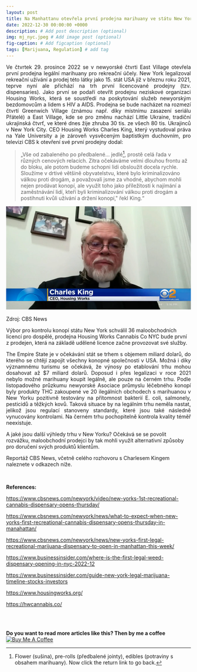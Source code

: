 ```yaml
---
layout: post
title: Na Manhattanu otevřela první prodejna marihuany ve státu New York
date: 2022-12-30 00:00:00 +0000
description: # Add post description (optional)
img: mj_nyc.jpeg # Add image post (optional)
fig-caption: # Add figcaption (optional)
tags: [Marijuana, Regulation] # add tag
---
```


<p style="text-align: justify"> Ve čtvrtek 29. prosince 2022 se v newyorské čtvrti East Village otevřela první prodejna legální marihuany pro rekreační účely. New York legalizoval rekreační užívání a prodej této látky jako 15. stát USA již v březnu roku 2021, teprve nyní ale přichází na trh první licencované prodejny (tzv. dispensaries). Jako první se podaří otevřít prodejnu neziskové organizaci Housing Works, která se soustředí na poskytování služeb newyorským bezdomovcům a lidem s HIV a AIDS. Prodejna se bude nacházet na rozmezí čtvrtí Greenwich Village (známou např. díky místnímu zasazení seriálu Přátelé) a East Village, kde se pro změnu nachází Little Ukraine, tradiční ukrajinská čtvrť, ve které dnes žije zhruba 30 tis. ze všech 80 tis. Ukrajinců v New York City. CEO Housing Works Charles King, který vystudoval práva na Yale University a je zároveň vysvěceným baptistkým duchovním, pro televizi CBS k otevření své první prodejny dodal: </p> 

> „Vše od zabaleného po předbalené... jedlé[^fn-1_footnote], prostě celá řada v různých cenových relacích. Zítra očekáváme velmi dlouhou frontu až do bloku, ale potom budeme schopni lidi obsloužit docela rychle. Sloužíme v drtivé většině obyvatelstvu, které bylo kriminalizováno válkou proti drogám, a považovali jsme za vhodné, abychom mohli nejen prodávat konopí, ale využít toho jako příležitosti k najímání a zaměstnávání lidí, kteří byli kriminalizování válkou proti drogám a postihnuti kvůli užívání a držení konopí," řekl King.“

![Book logo](/assets/img/ceo.jpg)

Zdroj: CBS News

Výbor pro kontrolu konopí státu New York schválil 36 maloobchodních licencí pro dospělé, prodejna Housing Works Cannabis Co NYC bude první z prodejen, která na základě udělené licence začne provozovat své služby.

<p style="text-align: justify">The Empire State je v očekávání stát se trhem s objemem miliard dolarů, do kterého se chtějí zapojit všechny konopné společnosti v USA. Možná i díky významnému turismu se očekává, že výnosy po etablování trhu mohou dosahovat až $7 miliard dolarů. Doposud i přes legalizaci v roce 2021 nebylo možné marihuany koupit legálně, ale pouze na černém trhu. Podle listopadového průzkumu newyorské Asociace průmyslu léčebného konopí byly produkty THC zakoupené ve 20 ilegálních obchodech s marihuanou v New Yorku pozitivně testovány na přítomnost bakterií E. coli, salmonely, pesticidů a těžkých kovů. Taková situace by na legálním trhu neměla nastat, jelikož jsou regulací stanoveny standardy, které jsou také následně vynucovány kontrolami. Na černém trhu pochopitelně kontrola kvality téměř neexistuje. 

A jaké jsou další výhledy trhu v New Yorku? Očekává se se povolit rozvážku, maloobchodní prodejci by tak mohli využít alternativní způsoby pro doručení svých produktů klientům. 

Reportáž CBS News, včetně celého rozhovoru s Charlesem Kingem naleznete v odkazech níže.</p>

<br>

<b>References:</b>


<a href="https://www.cbsnews.com/newyork/video/new-yorks-1st-recreational-cannabis-dispensary-opens-thursday/">https://www.cbsnews.com/newyork/video/new-yorks-1st-recreational-cannabis-dispensary-opens-thursday/</a>

<a href="https://www.cbsnews.com/newyork/news/what-to-expect-when-new-yorks-first-recreational-cannabis-dispensary-opens-thursday-in-manahattan/">https://www.cbsnews.com/newyork/news/what-to-expect-when-new-yorks-first-recreational-cannabis-dispensary-opens-thursday-in-manahattan/</a>

<a href="https://www.cbsnews.com/newyork/news/new-yorks-first-legal-recreational-marijuana-dispensary-to-open-in-manhattan-this-week/">https://www.cbsnews.com/newyork/news/new-yorks-first-legal-recreational-marijuana-dispensary-to-open-in-manhattan-this-week/</a>

<a href="https://www.businessinsider.com/where-is-the-first-legal-weed-dispensary-opening-in-nyc-2022-12">https://www.businessinsider.com/where-is-the-first-legal-weed-dispensary-opening-in-nyc-2022-12</a>

<a href="https://www.businessinsider.com/guide-new-york-legal-marijuana-timeline-stocks-investors">https://www.businessinsider.com/guide-new-york-legal-marijuana-timeline-stocks-investors</a>

<a href="https://www.housingworks.org/">https://www.housingworks.org/</a>

<a href="https://hwcannabis.co/">https://hwcannabis.co/</a>

<br>

[^fn-1_footnote]: Flower (sušina), pre-rolls (předbalené jointy), edibles (potraviny s obsahem marihuany). Now click the return link to go back.

<br>

<b>Do you want to read more articles like this? Then by me a coffee</b> 
<a href="https://www.buymeacoffee.com/gbraad" target="_blank"><img src="https://www.buymeacoffee.com/assets/img/custom_images/orange_img.png" alt="Buy Me A Coffee" style="height: 41px !important;width: 174px !important;box-shadow: 0px 3px 2px 0px rgba(190, 190, 190, 0.5) !important;-webkit-box-shadow: 0px 3px 2px 0px rgba(190, 190, 190, 0.5) !important;" ></a>


